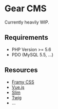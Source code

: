# Gear CMS
Currently heavily WIP.

## Requirements

*  PHP Version >= 5.6
*  PDO (MySQL 5.5, ...)

## Resources

* [Framy CSS](http://www.framycss.org/)
* [Vue.js](http://vuejs.org/)
* [Slim](https://www.slimframework.com)
* [Twig](http://twig.sensiolabs.org/)
* ...
